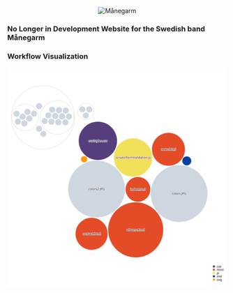<p align="center">
  <img alt="Månegarm" src="https://i.imgur.com/RICsdkf.png" />
</p>

### No Longer in Development Website for the Swedish band **Månegarm**

### Workflow Visualization

![Codebase Visualization](./workflow-diagram.svg)